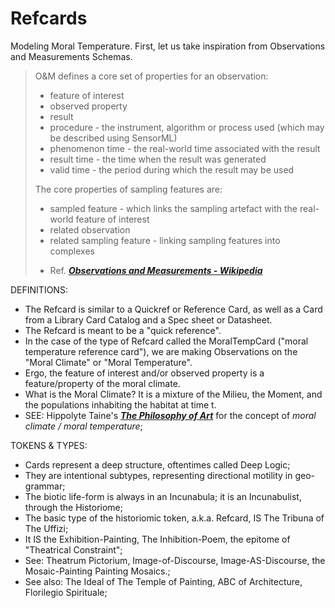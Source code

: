 Refcards
========
Modeling Moral Temperature. First, let us take inspiration from Observations and Measurements Schemas.

> O&M defines a core set of properties for an observation:
> * feature of interest
> * observed property
> * result
> * procedure - the instrument, algorithm or process used (which may be described using SensorML)
> * phenomenon time - the real-world time associated with the result
> * result time - the time when the result was generated
> * valid time - the period during which the result may be used
>
> The core properties of sampling features are:
> * sampled feature - which links the sampling artefact with the real-world feature of interest
> * related observation
> * related sampling feature - linking sampling features into complexes
> - Ref. [__*Observations and Measurements - Wikipedia*__](https://en.wikipedia.org/wiki/Observations_and_Measurements)

DEFINITIONS:
* The Refcard is similar to a Quickref or Reference Card, as well as a Card from a Library Card Catalog and a Spec sheet or Datasheet.
* The Refcard is meant to be a "quick reference".
* In the case of the type of Refcard called the MoralTempCard ("moral temperature reference card"), we are making Observations on the "Moral Climate" or "Moral Temperature".
* Ergo, the feature of interest and/or observed property is a feature/property of the moral climate.
* What is the Moral Climate? It is a mixture of the Milieu, the Moment, and the populations inhabiting the habitat at time t.
* SEE: Hippolyte Taine's [__*The Philosophy of Art*__](https://www.gutenberg.org/ebooks/52980) for the concept of *moral climate / moral temperature*;

TOKENS & TYPES:
* Cards represent a deep structure, oftentimes called Deep Logic;
* They are intentional subtypes, representing directional motility in geo-grammar;
* The biotic life-form is always in an Incunabula; it is an Incunabulist, through the Historiome;
* The basic type of the historiomic token, a.k.a. Refcard, IS The Tribuna of The Uffizi;
* It IS the Exhibition-Painting, The Inhibition-Poem, the epitome of "Theatrical Constraint";
* See: Theatrum Pictorium, Image-of-Discourse, Image-AS-Discourse, the Mosaic-Painting Painting Mosaics.;
* See also: The Ideal of The Temple of Painting, ABC of Architecture, Florilegio Spirituale;
